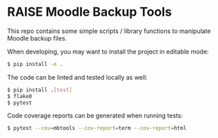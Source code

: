 # RAISE Moodle Backup Tools

This repo contains some simple scripts / library functions to manipulate Moodle backup files.

When developing, you may want to install the project in editable mode:

```bash
$ pip install -e .
```

The code can be linted and tested locally as well:

```bash
$ pip install .[test]
$ flake8
$ pytest
```

Code coverage reports can be generated when running tests:

```bash
$ pytest --cov=mbtools --cov-report=term --cov-report=html
```
